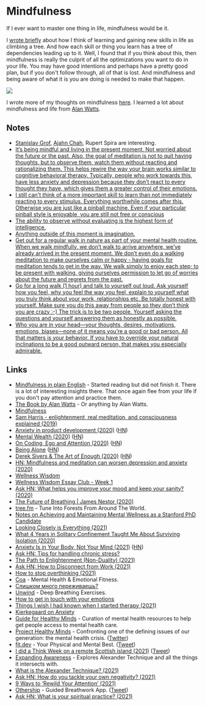 # Mindfulness

If I ever want to master one thing in life, mindfulness would be it.

I [wrote briefly](https://medium.com/@nikitavoloboev/the-root-of-it-all-9b6ab6a77e1d) about how I think of learning and gaining new skills in life as climbing a tree. And how each skill or thing you learn has a tree of dependencies leading up to it. Well, I found that if you think about this, then mindfulness is really the culprit of all the optimizations you want to do in your life. You may have good intentions and perhaps have a pretty good plan, but if you don't follow through, all of that is lost. And mindfulness and being aware of what it is you are doing is needed to make that happen.

![](https://www.waterfordcounselingservices.com/wp-content/uploads/2015/10/mindfull.jpg)

I wrote more of my thoughts on mindfulness [here](meditation.md). I learned a lot about mindfulness and life from [Alan Watts](../humans/alan-watts.md).

## Notes

- [Stanislav Grof](http://en.wikipedia.org/wiki/Stanislav_Grof), [Ajahn Chah](http://en.wikipedia.org/wiki/Ajahn_Chah), Rupert Spira are interesting.
- [It’s being mindful and living in the present moment. Not worried about the future or the past. Also, the goal of meditation is not to quit having thoughts, but to observe them, watch them without reacting and rationalizing them. This helps rewire the way your brain works similar to cognitive behavioral therapy. Typically, people who work towards this, have less anxiety and depression because they don’t react to every thought they have, which gives them a greater control of their emotions.](https://www.reddit.com/r/RationalPsychonaut/comments/fsjp6s/in_the_psychedelic_community_its_insinuated_that/)
- [I still can't think of a more important skill to learn than not immediately reacting to every stimulus. Everything worthwhile comes after this. Otherwise you are just like a pinball machine. Even if your particular pinball style is enjoyable, you are still not free or conscious](https://twitter.com/KevinDMackay/status/1372231092858720261)
- [The ability to observe without evaluating is the highest form of intelligence.](https://twitter.com/stephsmithio/status/1388574607527931904)
- [Anything outside of this moment is imagination.](https://www.reddit.com/r/Psychonaut/comments/n88ll1/holy_sht/)
- [Get out for a regular walk in nature as part of your mental health routine. When we walk mindfully, we don’t walk to arrive anywhere, we’ve already arrived in the present moment. We don’t even do a walking meditation to make ourselves calm or happy - having goals for meditation tends to get in the way. We walk simply to enjoy each step; to be present with walking, giving ourselves permission to let go of worries about the future and regrets from the past.](https://www.reddit.com/r/Meditation/comments/nczwzx/get_out_for_a_regular_walk_in_nature_as_part_of/)
- [Go for a long walk (1 hour) and talk to yourself out loud. Ask yourself how you feel, why you feel the way you feel, explain to yourself what you truly think about your work, relationships etc. Be totally honest with yourself. Make sure you do this away from people so they don’t think you are crazy :-) The trick is to be two people. Yourself asking the questions and yourself answering them as honestly as possible.](https://news.ycombinator.com/item?id=27981529)
- [Who you are in your head—your thoughts, desires, motivations, emotions, biases—none of it means you’re a good or bad person. All that matters is your behavior. If you have to override your natural inclinations to be a good outward person, that makes you especially admirable.](https://twitter.com/waitbutwhy/status/1453693855472275463)

## Links

- [Mindfulness in plain English](http://misc.equanimity.info/downloads/mindfulness_in_plain_english.pdf) - Started reading but did not finish it. There is a lot of interesting insights there. That once again flee from your life if you don't pay attention and practice them.
- [The Book by Alan Watts](http://www.freespiritualebooks.com/uploads/5/0/5/8/50589505/the-book-on-the-taboo-against-knowing-who-you-are-by-alan-watts.pdf) - Or anything by Alan Watts.
- [Mindfulness](https://brandur.org/fragments/mindfulness)
- [Sam Harris - enlightenment, real meditation, and consciousness explained (2019)](https://overcast.fm/+RxHHyjxgA)
- [Anxiety in product development (2020)](https://andreschweighofer.com/agile/anxiety-in-product-development/) ([HN](https://news.ycombinator.com/item?id=23415922))
- [Mental Wealth (2020)](https://jjbeshara.com/2020/06/04/mental-wealth/) ([HN](https://news.ycombinator.com/item?id=23426189))
- [On Coding, Ego and Attention (2020)](https://josebrowne.com/on-coding-ego-and-attention/) ([HN](https://news.ycombinator.com/item?id=23526417))
- [Being Alone](https://www.ankit.fyi/being-alone) ([HN](https://news.ycombinator.com/item?id=23592161))
- [Derek Sivers & The Art of Enough (2020)](https://brendancahill.io/brensblog/dereksivers) ([HN](https://news.ycombinator.com/item?id=24020263))
- [HN: Mindfulness and meditation can worsen depression and anxiety (2020)](https://news.ycombinator.com/item?id=24185710)
- [Wellness Wisdom](https://wellnesswisdom.substack.com/)
- [Wellness Wisdom Essay Club - Week 1](https://docs.google.com/document/d/1W5m2qVAvrmodXv10ATWhfwSLZNNtysFyygtZes3-xH0/edit)
- [Ask HN: What helps you improve your mood and keep your sanity? (2020)](https://news.ycombinator.com/item?id=25099731)
- [The Future of Breathing | James Nestor (2020)](https://www.youtube.com/watch?v=5vQ0PM7A764)
- [tree.fm](https://www.tree.fm/) - Tune Into Forests From Around The World.
- [Notes on Achieving and Maintaining Mental Wellness as a Stanford PhD Candidate](https://docs.google.com/document/d/1Q0CtPEONRQTimjz9fiuiBwedDFOTYsfyA7ntFaq84Js/edit#heading=h.j6ht6j6d4j5z)
- [Looking Closely is Everything (2021)](https://craigmod.com/essays/looking_closely/)
- [What 4 Years in Solitary Confinement Taught Me About Surviving Isolation (2020)](https://humanparts.medium.com/8ight-things-i-learned-in-solitary-confiment-that-will-help-you-keep-calm-during-the-coronavirus-a5a253c2fe7e)
- [Anxiety Is in Your Body, Not Your Mind (2021)](https://elemental.medium.com/anxiety-is-in-your-body-not-your-mind-93031abd14eb) ([HN](https://news.ycombinator.com/item?id=26774145))
- [Ask HN: Tips for handling chronic stress?](https://news.ycombinator.com/item?id=26859401)
- [The Path to Enlightenment (Non-Duality) (2021)](https://www.youtube.com/watch?v=FuhvJpTh0eQ)
- [Ask HN: How to Disconnect from Work (2021)](https://news.ycombinator.com/item?id=27326607)
- [How to stop overthinking (2021)](https://psyche.co/guides/how-to-stop-overthinking-with-help-from-metacognitive-strategies)
- [Coa](https://www.joincoa.com/) - Mental Health & Emotional Fitness.
- [Слишком много переживаешь?](https://www.youtube.com/watch?v=FgNUX99qhP8)
- [Unwind](https://unwind.to/) - Deep Breathing Exercises.
- [How to get in touch with your emotions](https://gist.github.com/Gabriel439/cc76537f4f0f578958e54865b60558a8)
- [Things I wish I had known when I started therapy (2021)](https://twitter.com/dremilyanhalt/status/1162054532899098624)
- [Kierkegaard on Anxiety](https://www.youtube.com/watch?v=ZeaEY-jtR48)
- [Guide for Healthy Minds](https://app.projecthealthyminds.com/) - Curation of mental health resources to help get people access to mental health care.
- [Project Healthy Minds](https://www.projecthealthyminds.com/) - Confronting one of the defining issues of our generation: the mental health crisis. ([Twitter](https://twitter.com/ProjHealthyMind))
- [fit.dev](https://fit.dev/) - Your Physical and Mental Best. ([Tweet](https://twitter.com/toddmotto/status/1437741239005294597))
- [I did a Think Week on a remote Scottish island (2021)](https://www.petecodes.io/think-week-scottish-island-2021/) ([Tweet](https://twitter.com/thepatwalls/status/1448242770267738116))
- [Expanding Awareness](https://expandingawareness.org/) - Explores Alexander Technique and all the things it intersects with.
- [What is the Alexander Technique? (2021)](https://expandingawareness.org/blog/what-is-the-alexander-technique/)
- [Ask HN: How do you tackle your own negativity? (2021)](https://news.ycombinator.com/item?id=29060798)
- [9 Ways to ‘Rewild Your Attention’ (2021)](https://forge.medium.com/9-ways-to-rewild-your-attention-d7c9334b6b90)
- [Othership](https://apps.apple.com/ca/app/othership-breathing-app/id1590348936) - Guided Breathwork App. ([Tweet](https://twitter.com/robbiebent1/status/1471503360729628677))
- [Ask HN: What is your spiritual practice? (2021)](https://news.ycombinator.com/item?id=29700445)
